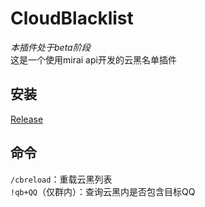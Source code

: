 # CloudBlacklist

*本插件处于beta阶段*  
这是一个使用mirai api开发的云黑名单插件  

## 安装

[Release](https://github.com/ShrBox/CloudBlacklist/releases)

## 命令

`/cbreload`：重载云黑列表  
`!qb+QQ`（仅群内）：查询云黑内是否包含目标QQ